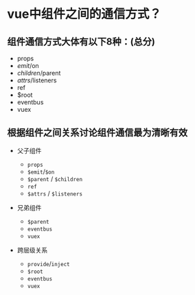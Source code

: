 # vue中组件之间的通信方式？

## 组件通信方式大体有以下8种：(总分)
- props
- $emit/$on
- $children/$parent
- $attrs/$listeners
- ref
- $root
- eventbus
- vuex

## 根据组件之间关系讨论组件通信最为清晰有效
- 父子组件

  - `props`
  - `$emit`/`$on`
  - `$parent` / `$children`
  - `ref` 
  - `$attrs` / `$listeners`
- 兄弟组件

  - `$parent`
  - `eventbus`
  - `vuex`

- 跨层级关系

  - `provide`/`inject`
  - `$root`
  - `eventbus`
  - `vuex`